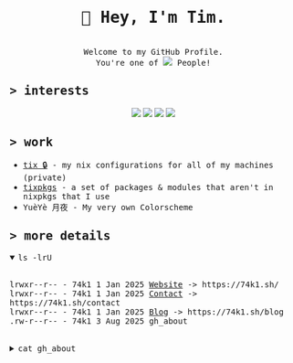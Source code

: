 <div align="center">
  <h1><samp>🖖 Hey, I'm Tim.</samp></h1>
</div>
<br>
<div align="center">
  <samp>Welcome to my GitHub Profile.</samp>
  <br>
  <samp>You're one of <img src="https://komarev.com/ghpvc/?username=74k1&color=816BFF&style=flat-square&label=views&abbreviated=true" /> People!</samp>
</div>

<h2><samp>> interests</samp></h2>
<div align="center">
<img src="https://img.shields.io/badge/Shell_Script-121011?style=for-the-badge&logo=gnu-bash&logoColor=white" />
<img src="https://img.shields.io/badge/NixOS-5277C3?style=for-the-badge&logo=nixos&logoColor=white" />
<img src="https://img.shields.io/badge/NeoVim-%2357A143.svg?&style=for-the-badge&logo=neovim&logoColor=white" />
<img src="https://img.shields.io/badge/Rust-000000?style=for-the-badge&logo=rust&logoColor=white" />
</div>

<h2><samp>> work</samp></h2>

<ul>
  <li><samp><a href="https://github.com/74k1/tix">tix 🔒</a> - my nix configurations for all of my machines (private)</samp></li>
  <li><samp><a href="https://github.com/74k1/tixpkgs">tixpkgs</a> - a set of packages & modules that aren't in nixpkgs that I use</samp></li>
  <li><samp>YuèYè 月夜 - My very own Colorscheme</samp></li>
</ul>

<h2><samp>> more details</samp></h2>

<details open>
  <summary><samp>ls -lrU</samp></summary>
  <p>
    <br>
    <samp>lrwxr--r--  - 74k1 1 Jan 2025 <a href="https://74k1.sh/">Website</a> -> https://74k1.sh/</samp><br>
    <samp>lrwxr--r--  - 74k1 1 Jan 2025 <a href="https://74k1.sh/contact">Contact</a> -> https://74k1.sh/contact</samp><br>
    <samp>lrwxr--r--  - 74k1 1 Jan 2025 <a href="https://74k1.sh/blog">Blog</a> -> https://74k1.sh/blog</samp><br>
    <samp>.rw-r--r--  - 74k1 3 Aug 2025 gh_about
  </p>
</details>
<br>
<details align="left">
  <summary><samp>cat gh_about</samp></summary>
  <br>
  <samp>
  I'm a Junior System Engineer with a love for thoughtfully-crafted cli tools, striking graphics and NixOS.<br><br>
  You'll often find me exploring new tools and tweaking configurations to make systems more useable.<br><br>
  I'm fascinated by efficient system management, cyber security, automation and the ways we can make computers work better for us.<br><br>
  The intersection of usability and technical elegance is where I thrive.<br><br>
  I'm currently pursuing my federal Cyber Security Specialist certification while gaining hands-on experience through system administration and my self-hosted servers.<br><br>
  Take a look to see what I've been working on.<br><br>
  If you have any questions or want to know more about me, feel free to go through my website (linked above) and reach out.
  </samp>
</details>
